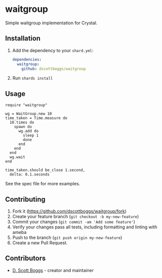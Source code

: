 # waitgroup
Simple waitgroup implementation for Crystal.

## Installation

1. Add the dependency to your `shard.yml`:

   ```yaml
   dependencies:
     waitgroup:
       github: dscottboggs/waitgroup
   ```

2. Run `shards install`

## Usage

```crystal
require "waitgroup"

wg = WaitGroup.new 10
time_taken = Time.measure do
  10.times do
    spawn do
      wg.add do
        sleep 1
        done
      end
    end
  end
  wg.wait
end

time_taken.should be_close 1.second,
  delta: 0.1.seconds
```

See the spec file for more examples.

## Contributing

1. Fork it (<https://github.com/dscottboggs/waitgroup/fork>)
2. Create your feature branch (`git checkout -b my-new-feature`)
3. Commit your changes (`git commit -am 'Add some feature'`)
4. Verify your changes pass all tests, including formatting and linting with ameba
5. Push to the branch (`git push origin my-new-feature`)
6. Create a new Pull Request.

## Contributors

- [D. Scott Boggs](https://github.com/dscottboggs) - creator and maintainer
